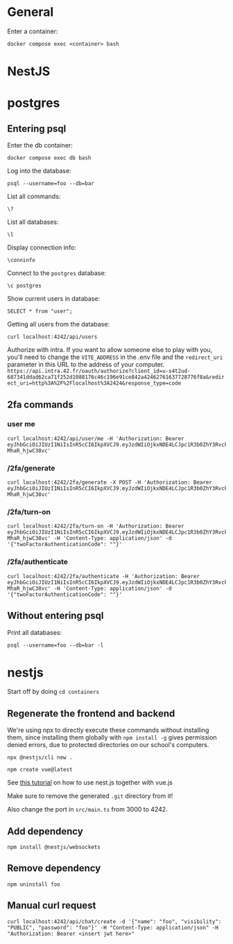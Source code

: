 # General

Enter a container:

`docker compose exec <container> bash`

# NestJS

# postgres

## Entering psql

Enter the db container:

`docker compose exec db bash`

Log into the database:

`psql --username=foo --db=bar`

List all commands:

`\?`

List all databases:

`\l`

Display connection info:

`\conninfo`

Connect to the `postgres` database:

`\c postgres`

Show current users in database:

`SELECT * from "user";`

Getting all users from the database:

`curl localhost:4242/api/users`

Authorize with intra.
If you want to allow someone else to play with you, you'll need to change the `VITE_ADDRESS` in the .env file and the `redirect_uri` parameter in this URL to the address of your computer.
`https://api.intra.42.fr/oauth/authorize?client_id=u-s4t2ud-687341ddad62ca71f252d1088176c46c196e91ce842a42462761637728776f8a&redirect_uri=http%3A%2F%2Flocalhost%3A2424&response_type=code`

## 2fa commands

### user me
```
curl localhost:4242/api/user/me -H 'Authorization: Bearer eyJhbGciOiJIUzI1NiIsInR5cCI6IkpXVCJ9.eyJzdWIiOjkxNDE4LCJpc1R3b0ZhY3RvckF1dGhlbnRpY2F0aW9uRW5hYmxlZCI6dHJ1ZSwiaXNUd29GYWN0b3JBdXRoZW50aWNhdGVkIjp0cnVlLCJpYXQiOjE3MTYyOTM4ODQsImV4cCI6MTcxODg4NTg4NH0.LUZDhMxi5z1Q6GUA8tMJsSuT9dh1z-MhaR_hjwC38vc'
```

### /2fa/generate

```
curl localhost:4242/2fa/generate -X POST -H 'Authorization: Bearer eyJhbGciOiJIUzI1NiIsInR5cCI6IkpXVCJ9.eyJzdWIiOjkxNDE4LCJpc1R3b0ZhY3RvckF1dGhlbnRpY2F0aW9uRW5hYmxlZCI6dHJ1ZSwiaXNUd29GYWN0b3JBdXRoZW50aWNhdGVkIjp0cnVlLCJpYXQiOjE3MTYyOTM4ODQsImV4cCI6MTcxODg4NTg4NH0.LUZDhMxi5z1Q6GUA8tMJsSuT9dh1z-MhaR_hjwC38vc'
```

### /2fa/turn-on

```
curl localhost:4242/2fa/turn-on -H 'Authorization: Bearer eyJhbGciOiJIUzI1NiIsInR5cCI6IkpXVCJ9.eyJzdWIiOjkxNDE4LCJpc1R3b0ZhY3RvckF1dGhlbnRpY2F0aW9uRW5hYmxlZCI6dHJ1ZSwiaXNUd29GYWN0b3JBdXRoZW50aWNhdGVkIjp0cnVlLCJpYXQiOjE3MTYyOTM4ODQsImV4cCI6MTcxODg4NTg4NH0.LUZDhMxi5z1Q6GUA8tMJsSuT9dh1z-MhaR_hjwC38vc' -H 'Content-Type: application/json' -d '{"twoFactorAuthenticationCode": ""}'
```

### /2fa/authenticate

```
curl localhost:4242/2fa/authenticate -H 'Authorization: Bearer eyJhbGciOiJIUzI1NiIsInR5cCI6IkpXVCJ9.eyJzdWIiOjkxNDE4LCJpc1R3b0ZhY3RvckF1dGhlbnRpY2F0aW9uRW5hYmxlZCI6dHJ1ZSwiaXNUd29GYWN0b3JBdXRoZW50aWNhdGVkIjp0cnVlLCJpYXQiOjE3MTYyOTM4ODQsImV4cCI6MTcxODg4NTg4NH0.LUZDhMxi5z1Q6GUA8tMJsSuT9dh1z-MhaR_hjwC38vc' -H 'Content-Type: application/json' -d '{"twoFactorAuthenticationCode": ""}'
```

## Without entering psql

Print all databases:

`psql --username=foo --db=bar -l`

# nestjs

Start off by doing `cd containers`

## Regenerate the frontend and backend

We're using npx to directly execute these commands without installing them, since installing them globally with `npm install -g` gives permission denied errors, due to protected directories on our school's computers.

`npx @nestjs/cli new .`

`npm create vue@latest`

See [this tutorial](https://medium.com/js-dojo/how-to-serve-vue-with-nest-f23f10b33e1) on how to use nest.js together with vue.js

Make sure to remove the generated `.git` directory from it!

Also change the port in `src/main.ts` from 3000 to 4242.

## Add dependency

`npm install @nestjs/websockets`

## Remove dependency

`npm uninstall foo`

## Manual curl request

`curl localhost:4242/api/chat/create -d '{"name": "foo", "visibility": "PUBLIC", "password": "foo"}' -H "Content-Type: application/json" -H "Authorization: Bearer <insert jwt here>"`
